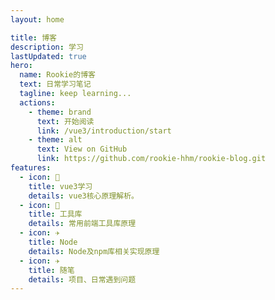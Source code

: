 ```yaml
---
layout: home

title: 博客
description: 学习
lastUpdated: true
hero:
  name: Rookie的博客
  text: 日常学习笔记
  tagline: keep learning...
  actions:
    - theme: brand
      text: 开始阅读
      link: /vue3/introduction/start
    - theme: alt
      text: View on GitHub
      link: https://github.com/rookie-hhm/rookie-blog.git
features:
  - icon: 🔨
    title: vue3学习
    details: vue3核心原理解析。
  - icon: 🧩
    title: 工具库
    details: 常用前端工具库原理
  - icon: ✈️
    title: Node
    details: Node及npm库相关实现原理
  - icon: ✈️
    title: 随笔
    details: 项目、日常遇到问题
---
```

